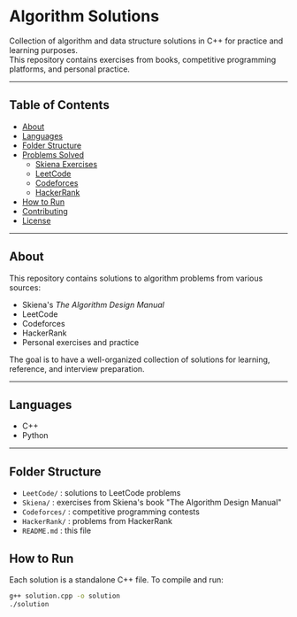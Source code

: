 # Algorithm Solutions

Collection of algorithm and data structure solutions in C++ for practice and learning purposes.  
This repository contains exercises from books, competitive programming platforms, and personal practice.

---

## Table of Contents
- [About](#about)
- [Languages](#languages)
- [Folder Structure](#folder-structure)
- [Problems Solved](#problems-solved)
  - [Skiena Exercises](Skiena/)
  - [LeetCode](LeetCode/)
  - [Codeforces](Codeforces/)
  - [HackerRank](HackerRank/)
- [How to Run](#how-to-run)
- [Contributing](#contributing)
- [License](#license)

---

## About
This repository contains solutions to algorithm problems from various sources:

- Skiena's *The Algorithm Design Manual*
- LeetCode
- Codeforces
- HackerRank
- Personal exercises and practice

The goal is to have a well-organized collection of solutions for learning, reference, and interview preparation.

---

## Languages
- C++  
- Python

---

## Folder Structure
- `LeetCode/` : solutions to LeetCode problems  
- `Skiena/` : exercises from Skiena's book "The Algorithm Design Manual"  
- `Codeforces/` : competitive programming contests  
- `HackerRank/` : problems from HackerRank  
- `README.md` : this file  

## How to Run
Each solution is a standalone C++ file. To compile and run:

```bash
g++ solution.cpp -o solution
./solution

